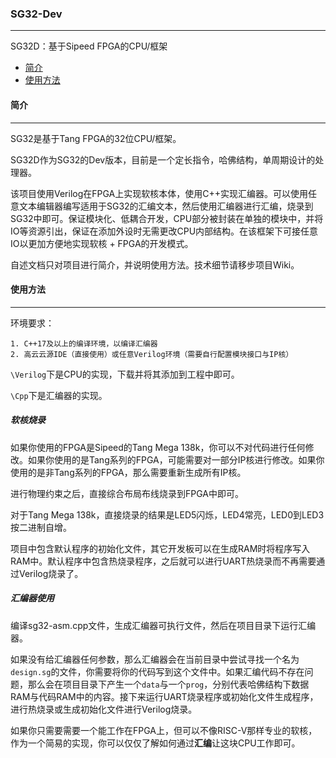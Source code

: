 ### SG32-Dev

***

SG32D：基于Sipeed FPGA的CPU/框架

- [简介](#简介)
- [使用方法](#使用方法)



#### 简介

***

SG32是基于Tang FPGA的32位CPU/框架。

SG32D作为SG32的Dev版本，目前是一个定长指令，哈佛结构，单周期设计的处理器。

该项目使用Verilog在FPGA上实现软核本体，使用C++实现汇编器。可以使用任意文本编辑器编写适用于SG32的汇编文本，然后使用汇编器进行汇编，烧录到SG32中即可。保证模块化、低耦合开发，CPU部分被封装在单独的模块中，并将IO等资源引出，保证在添加外设时无需更改CPU内部结构。在该框架下可接任意IO以更加方便地实现软核 + FPGA的开发模式。

自述文档只对项目进行简介，并说明使用方法。技术细节请移步项目Wiki。



#### 使用方法

***

环境要求：

```
1. C++17及以上的编译环境，以编译汇编器
2. 高云云源IDE（直接使用）或任意Verilog环境（需要自行配置模块接口与IP核）
```

`\Verilog`下是CPU的实现，下载并将其添加到工程中即可。

`\Cpp`下是汇编器的实现。

##### 软核烧录

如果你使用的FPGA是Sipeed的Tang Mega 138k，你可以不对代码进行任何修改。如果你使用的是Tang系列的FPGA，可能需要对一部分IP核进行修改。如果你使用的是非Tang系列的FPGA，那么需要重新生成所有IP核。

进行物理约束之后，直接综合布局布线烧录到FPGA中即可。

对于Tang Mega 138k，直接烧录的结果是LED5闪烁，LED4常亮，LED0到LED3按二进制自增。

项目中包含默认程序的初始化文件，其它开发板可以在生成RAM时将程序写入RAM中。默认程序中包含热烧录程序，之后就可以进行UART热烧录而不再需要通过Verilog烧录了。

##### 汇编器使用

编译sg32-asm.cpp文件，生成汇编器可执行文件，然后在项目目录下运行汇编器。

如果没有给汇编器任何参数，那么汇编器会在当前目录中尝试寻找一个名为`design.sg`的文件，你需要将你的代码写到这个文件中。如果汇编代码不存在问题，那么会在项目目录下产生一个`data`与一个`prog`，分别代表哈佛结构下数据RAM与代码RAM中的内容。接下来运行UART烧录程序或初始化文件生成程序，进行热烧录或生成初始化文件进行Verilog烧录。

如果你只需要需要一个能工作在FPGA上，但可以不像RISC-V那样专业的软核，作为一个简易的实现，你可以仅仅了解如何通过**汇编**让这块CPU工作即可。